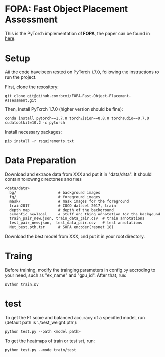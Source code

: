**FOPA: Fast Object Placement Assessment**
=====
This is the PyTorch implementation of **FOPA**, the paper can be found in [here](https://arxiv.org/pdf/2205.14280.pdf). 

# Setup
All the code have been tested on PyTorch 1.7.0, following the instructions to run the project.

First, clone the repository:
```
git clone git@github.com:bcmi/FOPA-Fast-Object-Placement-Assessment.git
```
Then, Install PyTorch 1.7.0 (higher version should be fine):
```
conda install pytorch==1.7.0 torchvision==0.8.0 torchaudio==0.7.0 cudatoolkit=10.2 -c pytorch
```
Install necessary packages:
```
pip install -r requirements.txt
```

# Data Preparation
Download and extrace data from XXX and put it in "data/data". It should contain following directories and files:
```
<data/data>
  bg/                   # background images
  fg/                   # foreground images
  mask/                 # mask images for the foreground
  train2017             # COCO dataset 2017, train
  depth_map             # depth of the background 
  semantic_newlabel     # stuff and thing annotation for the backgound
  train_pair_new.json, train_data_pair.csv  # train annotations 
  test_pair_new.json,  test_data_pair.csv   # test annotations
  Net_best.pth.tar      # SOPA encoder(resnet 18)
```

Download the best model from XXX, and put it in your root directory.
# Traing
Before training, modify the trainging parameters in config.py accroding to your need, such as "ex_name" and "gpu_id".
After that, run:
```
python train.py
```

# test
To get the F1 score and balanced accuracy of a specified model, run (default path is './best_weight.pth'):
```
python test.py --path <model path>
```
To get the heatmaps of train or test set, run:
```
python test.py --mode train/test
```